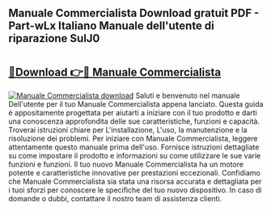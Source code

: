 ## Manuale Commercialista Download gratuit PDF - Part-wLx Italiano Manuale dell'utente di riparazione SulJ0

# <h2><a href="http://dfekp4.blite.top/?on=Manuale+Commercialista">🔗Download 👉🔴 Manuale Commercialista</a></h2>

[![Manuale Commercialista download](https://i.imgur.com/lujVjoI.png)](http://dfekp4.blite.top/?on=Manuale+Commercialista)
Saluti e benvenuto nel manuale Dell'utente per il tuo Manuale Commercialista appena lanciato. Questa guida è appositamente progettata per aiutarti a iniziare con il tuo prodotto e darti una conoscenza approfondita delle sue caratteristiche, funzioni e capacità. Troverai istruzioni chiare per L'installazione, L'uso, la manutenzione e la risoluzione dei problemi. Per iniziare con Manuale Commercialista, leggere attentamente questo manuale prima dell'uso. Fornisce istruzioni dettagliate su come impostare il prodotto e informazioni su come utilizzare le sue varie funzioni e funzioni. Il tuo nuovo Manuale Commercialista ha un motore potente e caratteristiche innovative per prestazioni eccezionali. Confidiamo che Manuale Commercialista sia stata una risorsa accurata e dettagliata per i tuoi sforzi per conoscere le specifiche del tuo nuovo dispositivo. In caso di domande o dubbi, contattare il nostro team di assistenza clienti.
